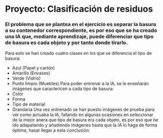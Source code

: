 # Proyecto: Clasificación de residuos
### El problema que se plantea en el ejercicio es separar la basura a su contenedor correspondiente, es por eso que se ha creado una IA que, mediante aprendizaje, puede diferenciar que tipo de basura es cada objeto y por tanto donde tirarlo. 
Para esto se han creado cuatro clases en los que se diferencia el tipo de basura:
- Azul (Papel y cartón)
- Amarillo (Envases)
- Verde (Vidrio)
- Punto limpio (Muebles)
  Para poder entrenar a la IA, se le enseñarán imágenes que caractericen a cada tipo de basura:
- Color
- Forma
- Tipo de material
- Grandaria
Una vez entrenado se han puesto imágenes de prueba para ver como actuaba la IA, fallando en algunas ocasiones en seleccionar de la mejor anera que tipo de basura era cada objeto, es por eso que he ido adapatando y añadiendo imágenes hasta que la IA lo haga de forma óptima, hasat llegar a esta conclusión:
